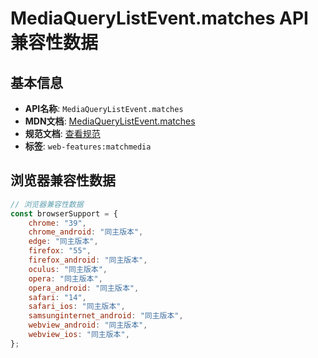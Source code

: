 # MediaQueryListEvent.matches API 兼容性数据

## 基本信息

- **API名称**: `MediaQueryListEvent.matches`
- **MDN文档**: [MediaQueryListEvent.matches](https://developer.mozilla.org/docs/Web/API/MediaQueryListEvent/matches)
- **规范文档**: [查看规范](https://drafts.csswg.org/cssom-view/#dom-mediaquerylistevent-matches)
- **标签**: `web-features:matchmedia`

## 浏览器兼容性数据

```javascript
// 浏览器兼容性数据
const browserSupport = {
    chrome: "39",
    chrome_android: "同主版本",
    edge: "同主版本",
    firefox: "55",
    firefox_android: "同主版本",
    oculus: "同主版本",
    opera: "同主版本",
    opera_android: "同主版本",
    safari: "14",
    safari_ios: "同主版本",
    samsunginternet_android: "同主版本",
    webview_android: "同主版本",
    webview_ios: "同主版本",
};

```

